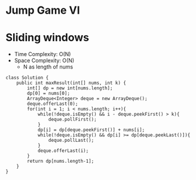 # Jump Game VI

# Sliding windows

- Time Complexity: O(N)
- Space Complexity: O(N)
  - N as length of nums

```
class Solution {
    public int maxResult(int[] nums, int k) {
        int[] dp = new int[nums.length];
        dp[0] = nums[0];
        ArrayDeque<Integer> deque = new ArrayDeque();
        deque.offerLast(0);
        for(int i = 1; i < nums.length; i++){
            while(!deque.isEmpty() && i - deque.peekFirst() > k){
                deque.pollFirst();
            }
            dp[i] = dp[deque.peekFirst()] + nums[i];
            while(!deque.isEmpty() && dp[i] >= dp[deque.peekLast()]){
                deque.pollLast();
            }
            deque.offerLast(i);
        }
        return dp[nums.length-1];
    }
}
```
